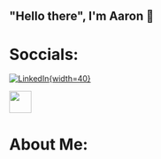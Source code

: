 ## "Hello there", I'm Aaron 👋
# Soccials:
[![LinkedIn](https://cdn-icons-png.flaticon.com/512/174/174857.png){width=40}](https://www.linkedin.com/in/aaron-perkey-8920a61b4/)

<a href="https://www.linkedin.com/in/aaron-perkey-8920a61b4/">
  <img src="https://cdn-icons-png.flaticon.com/512/174/174857.png" width="40" height="40" />
</a>

# About Me:
